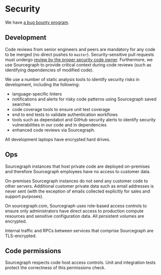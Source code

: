 # Security

We have [a bug bounty program](https://hackerone.com/sourcegraph).

## Development

Code reviews from senior engineers and peers are mandatory for any code to be merged (no direct
pushes to `master`). Security-sensitive pull requests must undergo [review by the proper security
code owner](code_reviews.md#security). Furthermore, we use Sourcegraph to provide
critical context during code reviews (such as identifying dependencies of modified code).

We use a number of static analysis tools to identify security risks in development, including the
following:
- language-specific linters
- notifications and alerts for risky code patterns using Sourcegraph saved searches
- code coverage tools to ensure unit test coverage
- end to end tests to validate authentication workflows
- tools such as dependabot and GitHub security alerts to identify security vulnerabilities in our
  code and in dependencies
- enhanced code reviews via Sourcegraph.

All development laptops have encrypted hard drives.

## Ops

Sourcegraph instances that host private code are deployed on-premises and therefore Sourcegraph
employees have no access to customer data.

On-premises Sourcegraph instances do not send any customer code to other servers. Additional
customer private data such as email addresses is never sent (with the exception of emails collected
explicitly for sales and support purposes).

On sourcegraph.com, Sourcegraph uses role-based access controls to ensure only administrators have
direct access to production compute resources and sensitive configuration data. All persistent
volumes are encrypted.

Internal traffic and RPCs between services that comprise Sourcegraph are TLS-encrypted.

## Code permissions

Sourcegraph respects code host access controls. Unit and integration tests protect the correctness
of this permissions check.
